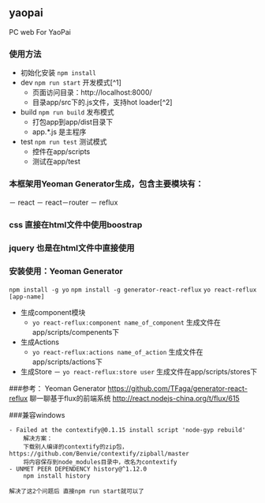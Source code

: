 ## yaopai
PC web For YaoPai
### 使用方法
- 初始化安装 ```npm install```
- dev ```npm run start```  开发模式[^1]
	- 页面访问目录：http://localhost:8000/
	- 目录app/src下的.js文件，支持hot loader[^2]
- build ```npm run build``` 发布模式
	- 打包app到app/dist目录下
	- app.*.js 是主程序
- test ```npm run test``` 测试模式
	- 控件在app/scripts
	- 测试在app/test

### 本框架用Yeoman Generator生成，包含主要模块有：
－ react
－ react－router
－ reflux


### css 直接在html文件中使用boostrap
### jquery 也是在html文件中直接使用


### 安装使用：Yeoman Generator
```npm install -g yo```
```npm install -g generator-react-reflux```
```yo react-reflux [app-name]```

- 生成component模块
  	- ```yo react-reflux:component name_of_component```
  	生成文件在app/scripts/compenents下
- 生成Actions
  	- ```yo react-reflux:actions name_of_action```
  	生成文件在app/scripts/actions下
- 生成Store
	－ ```yo react-reflux:store user```
	生成文件在app/scripts/stores下


###参考：
	Yeoman Generator https://github.com/TFaga/generator-react-reflux
	聊一聊基于flux的前端系统
	http://react.nodejs-china.org/t/flux/615

###兼容windows
    
    - Failed at the contextify@0.1.15 install script 'node-gyp rebuild'
        解决方案：
        下载别人编译的contextify的zip包，https://github.com/Benvie/contextify/zipball/master
        将内容保存到node_modules目录中，改名为contextify
    - UNMET PEER DEPENDENCY history@^1.12.0  
        npm install history

    解决了这2个问题后 直接npm run start就可以了